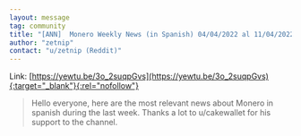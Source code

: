 ```yaml
---
layout: message
tag: community
title: "[ANN]  Monero Weekly News (in Spanish) 04/04/2022 al 11/04/2022"
author: "zetnip"	
contact: "u/zetnip (Reddit)"
---
```


Link: [https://yewtu.be/3o_2suqpGvs](https://yewtu.be/3o_2suqpGvs){:target="_blank"}{:rel="nofollow"}

> Hello everyone, here are the most relevant news about Monero in spanish during the last week. Thanks a lot to u/cakewallet for his support to the channel.
